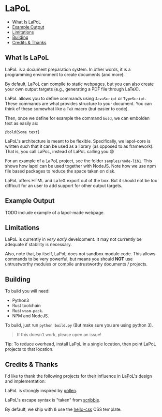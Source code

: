 # LaPoL

- [What Is LaPoL](#what-is-lapol)
- [Example Output](#example-output)
- [Limitations](#limitations)
- [Building](#building)
- [Credits & Thanks](#credits--thanks)

## What Is LaPoL

LaPoL is a document preparation system. In other words, it is a programming environment to create documents (and more).

By default, LaPoL can compile to static webpages, but you can also create your own output targets (e.g., generating a PDF file through LaTeX).

LaPoL allows you to define commands using `JavaScript` or `TypeScript`. These commands are what
provides structure to your document. You can think of these somewhat like a `TeX` macro (but easier to code).

Then, once we define for example the command `bold`, we can embolden text as easily as:

```
@bold{Some text}
```

LaPoL's architecture is meant to be flexible. Specifically, we lapol-core
is written such that it can be used as a library (as opposed to as framework).
That is, you call LaPoL, instead of LaPoL calling you :smile:

For an example of a LaPoL project, see the folder `samples/node-lib1`. This
shows how lapol can be used together with NodeJS. Note how we use npm file
based packages to reduce the space taken on disk.

LaPoL offers HTML and LaTeX export out of the box. But it should not be too
difficult for an user to add support for other output targets.

## Example Output

TODO include example of a lapol-made webpage.

## Limitations

LaPoL is currently in _very early_ development. It may not currently be adequate if stability is necessary.

Also, note that, by itself, LaPoL does not sandbox module code. This allows commands to be very powerful, but means
you should **NOT** use untrustworthy modules or compile untrustworthy documents / projects.

## Building

To build you will need:

- Python3
- Rust toolchain
- Rust `wasm-pack`.
- NPM and NodeJS.

To build, just run `python build.py` (But make sure you are using python 3).

> If this doesn't work, please open an issue!

Tip: To reduce overhead, install LaPoL in a single location, then point LaPoL
projects to that location.

## Credits & Thanks

I'd like to thank the following projects for their influence in LaPoL's design and implementation:

LaPoL is strongly inspired by [pollen](https://docs.racket-lang.org/pollen/).

LaPoL's escape syntax is "taken" from [scribble](https://docs.racket-lang.org/scribble/).

By default, we ship with & use the [hello-css](https://github.com/arp242/hello-css) CSS template.
